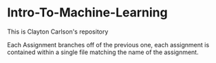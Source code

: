 # Intro-To-Machine-Learning
This is Clayton Carlson's repository

Each Assignment branches off of the previous one, each assignment is contained within a single file matching the name of the assignment.
